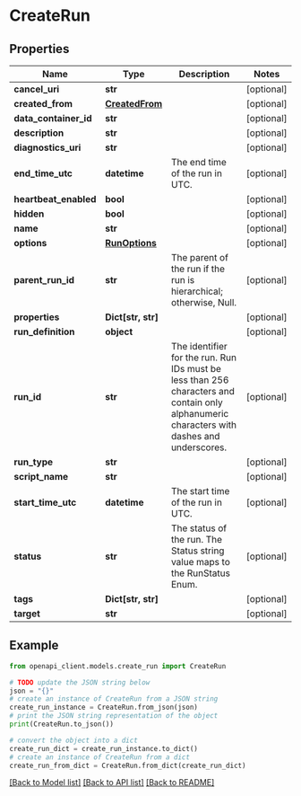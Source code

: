# CreateRun


## Properties

Name | Type | Description | Notes
------------ | ------------- | ------------- | -------------
**cancel_uri** | **str** |  | [optional] 
**created_from** | [**CreatedFrom**](CreatedFrom.md) |  | [optional] 
**data_container_id** | **str** |  | [optional] 
**description** | **str** |  | [optional] 
**diagnostics_uri** | **str** |  | [optional] 
**end_time_utc** | **datetime** | The end time of the run in UTC. | [optional] 
**heartbeat_enabled** | **bool** |  | [optional] 
**hidden** | **bool** |  | [optional] 
**name** | **str** |  | [optional] 
**options** | [**RunOptions**](RunOptions.md) |  | [optional] 
**parent_run_id** | **str** | The parent of the run if the run is hierarchical; otherwise, Null. | [optional] 
**properties** | **Dict[str, str]** |  | [optional] 
**run_definition** | **object** |  | [optional] 
**run_id** | **str** | The identifier for the run. Run IDs must be less than 256 characters and contain only alphanumeric characters with dashes and underscores. | [optional] 
**run_type** | **str** |  | [optional] 
**script_name** | **str** |  | [optional] 
**start_time_utc** | **datetime** | The start time of the run in UTC. | [optional] 
**status** | **str** | The status of the run. The Status string value maps to the RunStatus Enum. | [optional] 
**tags** | **Dict[str, str]** |  | [optional] 
**target** | **str** |  | [optional] 

## Example

```python
from openapi_client.models.create_run import CreateRun

# TODO update the JSON string below
json = "{}"
# create an instance of CreateRun from a JSON string
create_run_instance = CreateRun.from_json(json)
# print the JSON string representation of the object
print(CreateRun.to_json())

# convert the object into a dict
create_run_dict = create_run_instance.to_dict()
# create an instance of CreateRun from a dict
create_run_from_dict = CreateRun.from_dict(create_run_dict)
```
[[Back to Model list]](../README.md#documentation-for-models) [[Back to API list]](../README.md#documentation-for-api-endpoints) [[Back to README]](../README.md)


